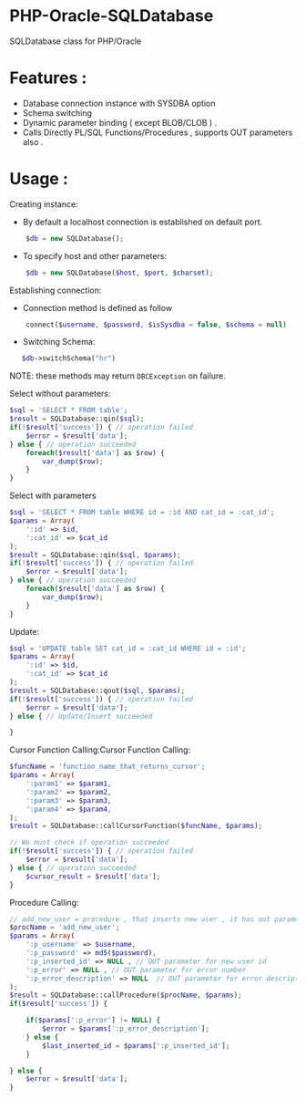 PHP-Oracle-SQLDatabase
======================

SQLDatabase class for PHP/Oracle

# Features :
<ul>
	<li>Database connection instance with SYSDBA option</li>
	<li>Schema switching</li>
	<li>Dynamic parameter binding ( except BLOB/CLOB ) .</li>
	<li>Calls Directly PL/SQL Functions/Procedures , supports OUT parameters also .</li>
</ul>

# Usage :

Creating instance:
* By default a localhost connection is established on default port.
```php
	$db = new SQLDatabase(); 
```

* To specify host and other parameters:
```php
	$db = new SQLDatabase($host, $port, $charset);
```

Establishing connection:

* Connection method is defined as follow
```php
	connect($username, $password, $isSysdba = false, $schema = null)
```

 * Switching Schema:
 ```php
 	$db->switchSchema("hr")
 ```
 NOTE: these methods may return ```DBCException``` on failure.

Select without parameters:

```php 
$sql = 'SELECT * FROM table';
$result = SQLDatabase::qin($sql); 
if(!$result['success']) { // operation failed
	$error = $result['data'];
} else { // operation succeeded
	foreach($result['data'] as $row) {
		var_dump($row);
	}
}
```

Select with parameters
```php   
$sql = 'SELECT * FROM table WHERE id = :id AND cat_id = :cat_id';
$params = Array(
	':id' => $id,
	':cat_id' => $cat_id
);
$result = SQLDatabase::qin($sql, $params); 
if(!$result['success']) { // operation failed
	$error = $result['data'];
} else { // operation succeeded
	foreach($result['data'] as $row) {
		var_dump($row);
	}
}
```

Update:
```php
$sql = 'UPDATE table SET cat_id = :cat_id WHERE id = :id';
$params = Array(
	':id' => $id,
	':cat_id' => $cat_id
);
$result = SQLDatabase::qout($sql, $params);
if(!$result['success']) { // operation failed
	$error = $result['data'];
} else { // Update/Insert succeeded

}
```

Cursor Function Calling:Cursor Function Calling:
```php
$funcName = 'function_name_that_returns_cursor';
$params = Array(
	':param1' => $param1,
	':param2' => $param2,
	':param3' => $param3,
	':param4' => $param4,
);
$result = SQLDatabase::callCursorFunction($funcName, $params);               

// We must check if operation succeeded
if(!$result['success']) { // operation failed
	$error = $result['data'];
} else { // operation succeeded
	$cursor_result = $result['data'];
}
```

Procedure Calling:
```php
// add_new_user = procedure , that inserts new user , it has out parameters
$procName = 'add_new_user';
$params = Array(
	':p_username' => $username,
	':p_password' => md5($password),
	':p_inserted_id' => NULL , // OUT parameter for new user id
	':p_error' => NULL , // OUT parameter for error number
	':p_error_description' => NULL  // OUT parameter for error description
);
$result = SQLDatabase::callProcedure($procName, $params);
if($result['success']) {

	if($params[':p_error'] != NULL) {
		$error = $params[':p_error_description'];
	} else {
		$last_inserted_id = $params[':p_inserted_id'];
	}            

} else {
	$error = $result['data'];
}
```
